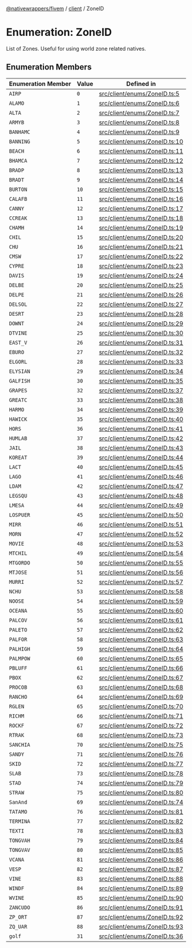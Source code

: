 [@nativewrappers/fivem](../../README.md) / [client](../README.md) / ZoneID

# Enumeration: ZoneID

List of Zones. Useful for using world zone related natives.

## Enumeration Members

| Enumeration Member | Value | Defined in |
| ------ | ------ | ------ |
| `AIRP` | `0` | [src/client/enums/ZoneID.ts:5](https://github.com/nativewrappers/fivem/blob/23974f37709c3a4a6a2e52877548e496df556c3f/src/client/enums/ZoneID.ts#L5) |
| `ALAMO` | `1` | [src/client/enums/ZoneID.ts:6](https://github.com/nativewrappers/fivem/blob/23974f37709c3a4a6a2e52877548e496df556c3f/src/client/enums/ZoneID.ts#L6) |
| `ALTA` | `2` | [src/client/enums/ZoneID.ts:7](https://github.com/nativewrappers/fivem/blob/23974f37709c3a4a6a2e52877548e496df556c3f/src/client/enums/ZoneID.ts#L7) |
| `ARMYB` | `3` | [src/client/enums/ZoneID.ts:8](https://github.com/nativewrappers/fivem/blob/23974f37709c3a4a6a2e52877548e496df556c3f/src/client/enums/ZoneID.ts#L8) |
| `BANHAMC` | `4` | [src/client/enums/ZoneID.ts:9](https://github.com/nativewrappers/fivem/blob/23974f37709c3a4a6a2e52877548e496df556c3f/src/client/enums/ZoneID.ts#L9) |
| `BANNING` | `5` | [src/client/enums/ZoneID.ts:10](https://github.com/nativewrappers/fivem/blob/23974f37709c3a4a6a2e52877548e496df556c3f/src/client/enums/ZoneID.ts#L10) |
| `BEACH` | `6` | [src/client/enums/ZoneID.ts:11](https://github.com/nativewrappers/fivem/blob/23974f37709c3a4a6a2e52877548e496df556c3f/src/client/enums/ZoneID.ts#L11) |
| `BHAMCA` | `7` | [src/client/enums/ZoneID.ts:12](https://github.com/nativewrappers/fivem/blob/23974f37709c3a4a6a2e52877548e496df556c3f/src/client/enums/ZoneID.ts#L12) |
| `BRADP` | `8` | [src/client/enums/ZoneID.ts:13](https://github.com/nativewrappers/fivem/blob/23974f37709c3a4a6a2e52877548e496df556c3f/src/client/enums/ZoneID.ts#L13) |
| `BRADT` | `9` | [src/client/enums/ZoneID.ts:14](https://github.com/nativewrappers/fivem/blob/23974f37709c3a4a6a2e52877548e496df556c3f/src/client/enums/ZoneID.ts#L14) |
| `BURTON` | `10` | [src/client/enums/ZoneID.ts:15](https://github.com/nativewrappers/fivem/blob/23974f37709c3a4a6a2e52877548e496df556c3f/src/client/enums/ZoneID.ts#L15) |
| `CALAFB` | `11` | [src/client/enums/ZoneID.ts:16](https://github.com/nativewrappers/fivem/blob/23974f37709c3a4a6a2e52877548e496df556c3f/src/client/enums/ZoneID.ts#L16) |
| `CANNY` | `12` | [src/client/enums/ZoneID.ts:17](https://github.com/nativewrappers/fivem/blob/23974f37709c3a4a6a2e52877548e496df556c3f/src/client/enums/ZoneID.ts#L17) |
| `CCREAK` | `13` | [src/client/enums/ZoneID.ts:18](https://github.com/nativewrappers/fivem/blob/23974f37709c3a4a6a2e52877548e496df556c3f/src/client/enums/ZoneID.ts#L18) |
| `CHAMH` | `14` | [src/client/enums/ZoneID.ts:19](https://github.com/nativewrappers/fivem/blob/23974f37709c3a4a6a2e52877548e496df556c3f/src/client/enums/ZoneID.ts#L19) |
| `CHIL` | `15` | [src/client/enums/ZoneID.ts:20](https://github.com/nativewrappers/fivem/blob/23974f37709c3a4a6a2e52877548e496df556c3f/src/client/enums/ZoneID.ts#L20) |
| `CHU` | `16` | [src/client/enums/ZoneID.ts:21](https://github.com/nativewrappers/fivem/blob/23974f37709c3a4a6a2e52877548e496df556c3f/src/client/enums/ZoneID.ts#L21) |
| `CMSW` | `17` | [src/client/enums/ZoneID.ts:22](https://github.com/nativewrappers/fivem/blob/23974f37709c3a4a6a2e52877548e496df556c3f/src/client/enums/ZoneID.ts#L22) |
| `CYPRE` | `18` | [src/client/enums/ZoneID.ts:23](https://github.com/nativewrappers/fivem/blob/23974f37709c3a4a6a2e52877548e496df556c3f/src/client/enums/ZoneID.ts#L23) |
| `DAVIS` | `19` | [src/client/enums/ZoneID.ts:24](https://github.com/nativewrappers/fivem/blob/23974f37709c3a4a6a2e52877548e496df556c3f/src/client/enums/ZoneID.ts#L24) |
| `DELBE` | `20` | [src/client/enums/ZoneID.ts:25](https://github.com/nativewrappers/fivem/blob/23974f37709c3a4a6a2e52877548e496df556c3f/src/client/enums/ZoneID.ts#L25) |
| `DELPE` | `21` | [src/client/enums/ZoneID.ts:26](https://github.com/nativewrappers/fivem/blob/23974f37709c3a4a6a2e52877548e496df556c3f/src/client/enums/ZoneID.ts#L26) |
| `DELSOL` | `22` | [src/client/enums/ZoneID.ts:27](https://github.com/nativewrappers/fivem/blob/23974f37709c3a4a6a2e52877548e496df556c3f/src/client/enums/ZoneID.ts#L27) |
| `DESRT` | `23` | [src/client/enums/ZoneID.ts:28](https://github.com/nativewrappers/fivem/blob/23974f37709c3a4a6a2e52877548e496df556c3f/src/client/enums/ZoneID.ts#L28) |
| `DOWNT` | `24` | [src/client/enums/ZoneID.ts:29](https://github.com/nativewrappers/fivem/blob/23974f37709c3a4a6a2e52877548e496df556c3f/src/client/enums/ZoneID.ts#L29) |
| `DTVINE` | `25` | [src/client/enums/ZoneID.ts:30](https://github.com/nativewrappers/fivem/blob/23974f37709c3a4a6a2e52877548e496df556c3f/src/client/enums/ZoneID.ts#L30) |
| `EAST_V` | `26` | [src/client/enums/ZoneID.ts:31](https://github.com/nativewrappers/fivem/blob/23974f37709c3a4a6a2e52877548e496df556c3f/src/client/enums/ZoneID.ts#L31) |
| `EBURO` | `27` | [src/client/enums/ZoneID.ts:32](https://github.com/nativewrappers/fivem/blob/23974f37709c3a4a6a2e52877548e496df556c3f/src/client/enums/ZoneID.ts#L32) |
| `ELGORL` | `28` | [src/client/enums/ZoneID.ts:33](https://github.com/nativewrappers/fivem/blob/23974f37709c3a4a6a2e52877548e496df556c3f/src/client/enums/ZoneID.ts#L33) |
| `ELYSIAN` | `29` | [src/client/enums/ZoneID.ts:34](https://github.com/nativewrappers/fivem/blob/23974f37709c3a4a6a2e52877548e496df556c3f/src/client/enums/ZoneID.ts#L34) |
| `GALFISH` | `30` | [src/client/enums/ZoneID.ts:35](https://github.com/nativewrappers/fivem/blob/23974f37709c3a4a6a2e52877548e496df556c3f/src/client/enums/ZoneID.ts#L35) |
| `GRAPES` | `32` | [src/client/enums/ZoneID.ts:37](https://github.com/nativewrappers/fivem/blob/23974f37709c3a4a6a2e52877548e496df556c3f/src/client/enums/ZoneID.ts#L37) |
| `GREATC` | `33` | [src/client/enums/ZoneID.ts:38](https://github.com/nativewrappers/fivem/blob/23974f37709c3a4a6a2e52877548e496df556c3f/src/client/enums/ZoneID.ts#L38) |
| `HARMO` | `34` | [src/client/enums/ZoneID.ts:39](https://github.com/nativewrappers/fivem/blob/23974f37709c3a4a6a2e52877548e496df556c3f/src/client/enums/ZoneID.ts#L39) |
| `HAWICK` | `35` | [src/client/enums/ZoneID.ts:40](https://github.com/nativewrappers/fivem/blob/23974f37709c3a4a6a2e52877548e496df556c3f/src/client/enums/ZoneID.ts#L40) |
| `HORS` | `36` | [src/client/enums/ZoneID.ts:41](https://github.com/nativewrappers/fivem/blob/23974f37709c3a4a6a2e52877548e496df556c3f/src/client/enums/ZoneID.ts#L41) |
| `HUMLAB` | `37` | [src/client/enums/ZoneID.ts:42](https://github.com/nativewrappers/fivem/blob/23974f37709c3a4a6a2e52877548e496df556c3f/src/client/enums/ZoneID.ts#L42) |
| `JAIL` | `38` | [src/client/enums/ZoneID.ts:43](https://github.com/nativewrappers/fivem/blob/23974f37709c3a4a6a2e52877548e496df556c3f/src/client/enums/ZoneID.ts#L43) |
| `KOREAT` | `39` | [src/client/enums/ZoneID.ts:44](https://github.com/nativewrappers/fivem/blob/23974f37709c3a4a6a2e52877548e496df556c3f/src/client/enums/ZoneID.ts#L44) |
| `LACT` | `40` | [src/client/enums/ZoneID.ts:45](https://github.com/nativewrappers/fivem/blob/23974f37709c3a4a6a2e52877548e496df556c3f/src/client/enums/ZoneID.ts#L45) |
| `LAGO` | `41` | [src/client/enums/ZoneID.ts:46](https://github.com/nativewrappers/fivem/blob/23974f37709c3a4a6a2e52877548e496df556c3f/src/client/enums/ZoneID.ts#L46) |
| `LDAM` | `42` | [src/client/enums/ZoneID.ts:47](https://github.com/nativewrappers/fivem/blob/23974f37709c3a4a6a2e52877548e496df556c3f/src/client/enums/ZoneID.ts#L47) |
| `LEGSQU` | `43` | [src/client/enums/ZoneID.ts:48](https://github.com/nativewrappers/fivem/blob/23974f37709c3a4a6a2e52877548e496df556c3f/src/client/enums/ZoneID.ts#L48) |
| `LMESA` | `44` | [src/client/enums/ZoneID.ts:49](https://github.com/nativewrappers/fivem/blob/23974f37709c3a4a6a2e52877548e496df556c3f/src/client/enums/ZoneID.ts#L49) |
| `LOSPUER` | `45` | [src/client/enums/ZoneID.ts:50](https://github.com/nativewrappers/fivem/blob/23974f37709c3a4a6a2e52877548e496df556c3f/src/client/enums/ZoneID.ts#L50) |
| `MIRR` | `46` | [src/client/enums/ZoneID.ts:51](https://github.com/nativewrappers/fivem/blob/23974f37709c3a4a6a2e52877548e496df556c3f/src/client/enums/ZoneID.ts#L51) |
| `MORN` | `47` | [src/client/enums/ZoneID.ts:52](https://github.com/nativewrappers/fivem/blob/23974f37709c3a4a6a2e52877548e496df556c3f/src/client/enums/ZoneID.ts#L52) |
| `MOVIE` | `48` | [src/client/enums/ZoneID.ts:53](https://github.com/nativewrappers/fivem/blob/23974f37709c3a4a6a2e52877548e496df556c3f/src/client/enums/ZoneID.ts#L53) |
| `MTCHIL` | `49` | [src/client/enums/ZoneID.ts:54](https://github.com/nativewrappers/fivem/blob/23974f37709c3a4a6a2e52877548e496df556c3f/src/client/enums/ZoneID.ts#L54) |
| `MTGORDO` | `50` | [src/client/enums/ZoneID.ts:55](https://github.com/nativewrappers/fivem/blob/23974f37709c3a4a6a2e52877548e496df556c3f/src/client/enums/ZoneID.ts#L55) |
| `MTJOSE` | `51` | [src/client/enums/ZoneID.ts:56](https://github.com/nativewrappers/fivem/blob/23974f37709c3a4a6a2e52877548e496df556c3f/src/client/enums/ZoneID.ts#L56) |
| `MURRI` | `52` | [src/client/enums/ZoneID.ts:57](https://github.com/nativewrappers/fivem/blob/23974f37709c3a4a6a2e52877548e496df556c3f/src/client/enums/ZoneID.ts#L57) |
| `NCHU` | `53` | [src/client/enums/ZoneID.ts:58](https://github.com/nativewrappers/fivem/blob/23974f37709c3a4a6a2e52877548e496df556c3f/src/client/enums/ZoneID.ts#L58) |
| `NOOSE` | `54` | [src/client/enums/ZoneID.ts:59](https://github.com/nativewrappers/fivem/blob/23974f37709c3a4a6a2e52877548e496df556c3f/src/client/enums/ZoneID.ts#L59) |
| `OCEANA` | `55` | [src/client/enums/ZoneID.ts:60](https://github.com/nativewrappers/fivem/blob/23974f37709c3a4a6a2e52877548e496df556c3f/src/client/enums/ZoneID.ts#L60) |
| `PALCOV` | `56` | [src/client/enums/ZoneID.ts:61](https://github.com/nativewrappers/fivem/blob/23974f37709c3a4a6a2e52877548e496df556c3f/src/client/enums/ZoneID.ts#L61) |
| `PALETO` | `57` | [src/client/enums/ZoneID.ts:62](https://github.com/nativewrappers/fivem/blob/23974f37709c3a4a6a2e52877548e496df556c3f/src/client/enums/ZoneID.ts#L62) |
| `PALFOR` | `58` | [src/client/enums/ZoneID.ts:63](https://github.com/nativewrappers/fivem/blob/23974f37709c3a4a6a2e52877548e496df556c3f/src/client/enums/ZoneID.ts#L63) |
| `PALHIGH` | `59` | [src/client/enums/ZoneID.ts:64](https://github.com/nativewrappers/fivem/blob/23974f37709c3a4a6a2e52877548e496df556c3f/src/client/enums/ZoneID.ts#L64) |
| `PALMPOW` | `60` | [src/client/enums/ZoneID.ts:65](https://github.com/nativewrappers/fivem/blob/23974f37709c3a4a6a2e52877548e496df556c3f/src/client/enums/ZoneID.ts#L65) |
| `PBLUFF` | `61` | [src/client/enums/ZoneID.ts:66](https://github.com/nativewrappers/fivem/blob/23974f37709c3a4a6a2e52877548e496df556c3f/src/client/enums/ZoneID.ts#L66) |
| `PBOX` | `62` | [src/client/enums/ZoneID.ts:67](https://github.com/nativewrappers/fivem/blob/23974f37709c3a4a6a2e52877548e496df556c3f/src/client/enums/ZoneID.ts#L67) |
| `PROCOB` | `63` | [src/client/enums/ZoneID.ts:68](https://github.com/nativewrappers/fivem/blob/23974f37709c3a4a6a2e52877548e496df556c3f/src/client/enums/ZoneID.ts#L68) |
| `RANCHO` | `64` | [src/client/enums/ZoneID.ts:69](https://github.com/nativewrappers/fivem/blob/23974f37709c3a4a6a2e52877548e496df556c3f/src/client/enums/ZoneID.ts#L69) |
| `RGLEN` | `65` | [src/client/enums/ZoneID.ts:70](https://github.com/nativewrappers/fivem/blob/23974f37709c3a4a6a2e52877548e496df556c3f/src/client/enums/ZoneID.ts#L70) |
| `RICHM` | `66` | [src/client/enums/ZoneID.ts:71](https://github.com/nativewrappers/fivem/blob/23974f37709c3a4a6a2e52877548e496df556c3f/src/client/enums/ZoneID.ts#L71) |
| `ROCKF` | `67` | [src/client/enums/ZoneID.ts:72](https://github.com/nativewrappers/fivem/blob/23974f37709c3a4a6a2e52877548e496df556c3f/src/client/enums/ZoneID.ts#L72) |
| `RTRAK` | `68` | [src/client/enums/ZoneID.ts:73](https://github.com/nativewrappers/fivem/blob/23974f37709c3a4a6a2e52877548e496df556c3f/src/client/enums/ZoneID.ts#L73) |
| `SANCHIA` | `70` | [src/client/enums/ZoneID.ts:75](https://github.com/nativewrappers/fivem/blob/23974f37709c3a4a6a2e52877548e496df556c3f/src/client/enums/ZoneID.ts#L75) |
| `SANDY` | `71` | [src/client/enums/ZoneID.ts:76](https://github.com/nativewrappers/fivem/blob/23974f37709c3a4a6a2e52877548e496df556c3f/src/client/enums/ZoneID.ts#L76) |
| `SKID` | `72` | [src/client/enums/ZoneID.ts:77](https://github.com/nativewrappers/fivem/blob/23974f37709c3a4a6a2e52877548e496df556c3f/src/client/enums/ZoneID.ts#L77) |
| `SLAB` | `73` | [src/client/enums/ZoneID.ts:78](https://github.com/nativewrappers/fivem/blob/23974f37709c3a4a6a2e52877548e496df556c3f/src/client/enums/ZoneID.ts#L78) |
| `STAD` | `74` | [src/client/enums/ZoneID.ts:79](https://github.com/nativewrappers/fivem/blob/23974f37709c3a4a6a2e52877548e496df556c3f/src/client/enums/ZoneID.ts#L79) |
| `STRAW` | `75` | [src/client/enums/ZoneID.ts:80](https://github.com/nativewrappers/fivem/blob/23974f37709c3a4a6a2e52877548e496df556c3f/src/client/enums/ZoneID.ts#L80) |
| `SanAnd` | `69` | [src/client/enums/ZoneID.ts:74](https://github.com/nativewrappers/fivem/blob/23974f37709c3a4a6a2e52877548e496df556c3f/src/client/enums/ZoneID.ts#L74) |
| `TATAMO` | `76` | [src/client/enums/ZoneID.ts:81](https://github.com/nativewrappers/fivem/blob/23974f37709c3a4a6a2e52877548e496df556c3f/src/client/enums/ZoneID.ts#L81) |
| `TERMINA` | `77` | [src/client/enums/ZoneID.ts:82](https://github.com/nativewrappers/fivem/blob/23974f37709c3a4a6a2e52877548e496df556c3f/src/client/enums/ZoneID.ts#L82) |
| `TEXTI` | `78` | [src/client/enums/ZoneID.ts:83](https://github.com/nativewrappers/fivem/blob/23974f37709c3a4a6a2e52877548e496df556c3f/src/client/enums/ZoneID.ts#L83) |
| `TONGVAH` | `79` | [src/client/enums/ZoneID.ts:84](https://github.com/nativewrappers/fivem/blob/23974f37709c3a4a6a2e52877548e496df556c3f/src/client/enums/ZoneID.ts#L84) |
| `TONGVAV` | `80` | [src/client/enums/ZoneID.ts:85](https://github.com/nativewrappers/fivem/blob/23974f37709c3a4a6a2e52877548e496df556c3f/src/client/enums/ZoneID.ts#L85) |
| `VCANA` | `81` | [src/client/enums/ZoneID.ts:86](https://github.com/nativewrappers/fivem/blob/23974f37709c3a4a6a2e52877548e496df556c3f/src/client/enums/ZoneID.ts#L86) |
| `VESP` | `82` | [src/client/enums/ZoneID.ts:87](https://github.com/nativewrappers/fivem/blob/23974f37709c3a4a6a2e52877548e496df556c3f/src/client/enums/ZoneID.ts#L87) |
| `VINE` | `83` | [src/client/enums/ZoneID.ts:88](https://github.com/nativewrappers/fivem/blob/23974f37709c3a4a6a2e52877548e496df556c3f/src/client/enums/ZoneID.ts#L88) |
| `WINDF` | `84` | [src/client/enums/ZoneID.ts:89](https://github.com/nativewrappers/fivem/blob/23974f37709c3a4a6a2e52877548e496df556c3f/src/client/enums/ZoneID.ts#L89) |
| `WVINE` | `85` | [src/client/enums/ZoneID.ts:90](https://github.com/nativewrappers/fivem/blob/23974f37709c3a4a6a2e52877548e496df556c3f/src/client/enums/ZoneID.ts#L90) |
| `ZANCUDO` | `86` | [src/client/enums/ZoneID.ts:91](https://github.com/nativewrappers/fivem/blob/23974f37709c3a4a6a2e52877548e496df556c3f/src/client/enums/ZoneID.ts#L91) |
| `ZP_ORT` | `87` | [src/client/enums/ZoneID.ts:92](https://github.com/nativewrappers/fivem/blob/23974f37709c3a4a6a2e52877548e496df556c3f/src/client/enums/ZoneID.ts#L92) |
| `ZQ_UAR` | `88` | [src/client/enums/ZoneID.ts:93](https://github.com/nativewrappers/fivem/blob/23974f37709c3a4a6a2e52877548e496df556c3f/src/client/enums/ZoneID.ts#L93) |
| `golf` | `31` | [src/client/enums/ZoneID.ts:36](https://github.com/nativewrappers/fivem/blob/23974f37709c3a4a6a2e52877548e496df556c3f/src/client/enums/ZoneID.ts#L36) |
